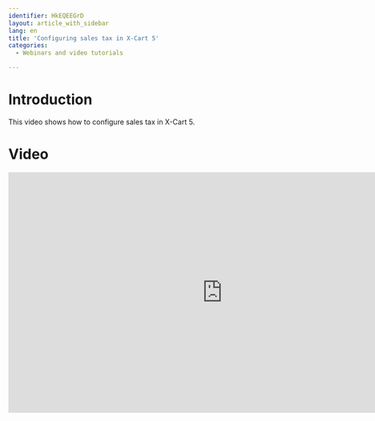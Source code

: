```yaml
---
identifier: HkEQEEGrD
layout: article_with_sidebar
lang: en
title: 'Configuring sales tax in X-Cart 5'
categories:
  - Webinars and video tutorials

---
```



# Introduction

This video shows how to configure sales tax in X-Cart 5.

# Video

<iframe class="youtube-player" type="text/html" style="width: 853px; height: 480px" src="https://www.youtube.com/embed/neu9h6xjJe0" frameborder="0"></iframe>